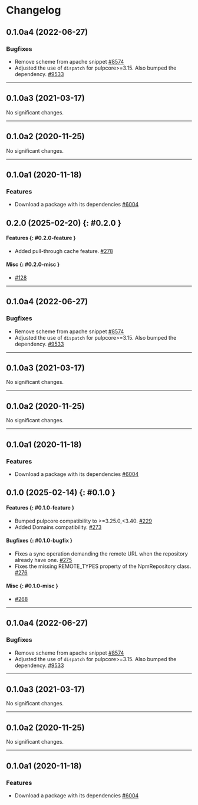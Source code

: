 # Changelog

[//]: # (You should *NOT* be adding new change log entries to this file, this)
[//]: # (file is managed by towncrier. You *may* edit previous change logs to)
[//]: # (fix problems like typo corrections or such.)
[//]: # (To add a new change log entry, please see the contributing docs.)
[//]: # (WARNING: Don't drop the towncrier directive!)

[//]: # (towncrier release notes start)

## 0.1.0a4 (2022-06-27)

### Bugfixes

-   Remove scheme from apache snippet
    [#8574](https://pulp.plan.io/issues/8574)
-   Adjusted the use of `dispatch` for pulpcore>=3.15. Also bumped the dependency.
    [#9533](https://pulp.plan.io/issues/9533)

---

## 0.1.0a3 (2021-03-17)

No significant changes.

---

## 0.1.0a2 (2020-11-25)

No significant changes.

---

## 0.1.0a1 (2020-11-18)

### Features

-   Download a package with its dependencies
    [#6004](https://pulp.plan.io/issues/6004)
## 0.2.0 (2025-02-20) {: #0.2.0 }

#### Features {: #0.2.0-feature }

- Added pull-through cache feature.
  [#278](https://github.com/pulp/pulp_npm/issues/278)

#### Misc {: #0.2.0-misc }

- [#128](https://github.com/pulp/pulp_npm/issues/128)

---

## 0.1.0a4 (2022-06-27)

### Bugfixes

-   Remove scheme from apache snippet
    [#8574](https://pulp.plan.io/issues/8574)
-   Adjusted the use of `dispatch` for pulpcore>=3.15. Also bumped the dependency.
    [#9533](https://pulp.plan.io/issues/9533)

---

## 0.1.0a3 (2021-03-17)

No significant changes.

---

## 0.1.0a2 (2020-11-25)

No significant changes.

---

## 0.1.0a1 (2020-11-18)

### Features

-   Download a package with its dependencies
    [#6004](https://pulp.plan.io/issues/6004)
## 0.1.0 (2025-02-14) {: #0.1.0 }

#### Features {: #0.1.0-feature }

- Bumped pulpcore compatibility to >=3.25.0,<3.40.
  [#229](https://github.com/pulp/pulp_npm/issues/229)
- Added Domains compatibility.
  [#273](https://github.com/pulp/pulp_npm/issues/273)

#### Bugfixes {: #0.1.0-bugfix }

- Fixes a sync operation demanding the remote URL when the repository already have one.
  [#275](https://github.com/pulp/pulp_npm/issues/275)
- Fixes the missing REMOTE_TYPES property of the NpmRepository class.
  [#276](https://github.com/pulp/pulp_npm/issues/276)

#### Misc {: #0.1.0-misc }

- [#268](https://github.com/pulp/pulp_npm/issues/268)

---

## 0.1.0a4 (2022-06-27)

### Bugfixes

-   Remove scheme from apache snippet
    [#8574](https://pulp.plan.io/issues/8574)
-   Adjusted the use of `dispatch` for pulpcore>=3.15. Also bumped the dependency.
    [#9533](https://pulp.plan.io/issues/9533)

---

## 0.1.0a3 (2021-03-17)

No significant changes.

---

## 0.1.0a2 (2020-11-25)

No significant changes.

---

## 0.1.0a1 (2020-11-18)

### Features

-   Download a package with its dependencies
    [#6004](https://pulp.plan.io/issues/6004)
